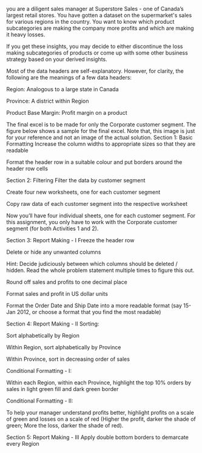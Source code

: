 you are a diligent sales manager at Superstore Sales - one of Canada’s largest retail stores. You have gotten a dataset on the supermarket's sales for various regions in the country. You want to know which product subcategories are making the company more profits and which are making it heavy losses.

If you get these insights, you may decide to either discontinue the loss making subcategories of products or come up with some other business strategy based on your derived insights.

 Most of the data headers are self-explanatory. However, for clarity, the following are the meanings of a few data headers:

Region: Analogous to a large state in Canada

Province: A district within Region

Product Base Margin: Profit margin on a product

 

The final excel is to be made for only the Corporate customer segment. The figure below shows a sample for the final excel. Note that, this image is just for your reference and not an image of the actual solution.
Section 1: Basic Formatting
Increase the column widths to appropriate sizes so that they are readable

Format the header row in a suitable colour and put borders around the header row cells

Section 2: Filtering
Filter the data by customer segment

Create four new worksheets, one for each customer segment

Copy raw data of each customer segment into the respective worksheet

Now you’ll have four individual sheets, one for each customer segment. For this assignment, you only have to work with the Corporate customer segment (for both Activities 1 and 2).

 

Section 3: Report Making - I
Freeze the header row

Delete or hide any unwanted columns

Hint: Decide judiciously between which columns should be deleted / hidden. Read the whole problem statement multiple times to figure this out.

Round off sales and profits to one decimal place

Format sales and profit in US dollar units

Format the Order Date and Ship Date into a more readable format (say 15-Jan 2012, or choose a format that you find the most readable)

Section 4: Report Making - II
Sorting:

Sort alphabetically by Region

Within Region, sort alphabetically by Province

Within Province, sort in decreasing order of sales

Conditional Formatting - I:

Within each Region, within each Province, highlight the top 10% orders by sales in light green fill and dark green border

Conditional Formatting - II:

To help your manager understand profits better, highlight profits on a scale of green and losses on a scale of red (Higher the profit, darker the shade of green; More the loss, darker the shade of red).

 

Section 5: Report Making - III
Apply double bottom borders to demarcate every Region
